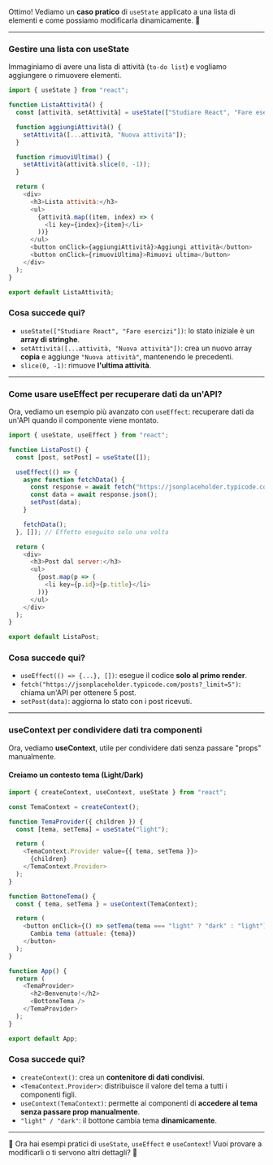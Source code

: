 Ottimo! Vediamo un **caso pratico** di `useState` applicato a una lista di elementi e come possiamo modificarla dinamicamente. 🚀

---

### **Gestire una lista con useState**
Immaginiamo di avere una lista di attività (`to-do list`) e vogliamo aggiungere o rimuovere elementi.

```js
import { useState } from "react";

function ListaAttività() {
  const [attività, setAttività] = useState(["Studiare React", "Fare esercizi"]); 

  function aggiungiAttività() {
    setAttività([...attività, "Nuova attività"]);
  }

  function rimuoviUltima() {
    setAttività(attività.slice(0, -1));
  }

  return (
    <div>
      <h3>Lista attività:</h3>
      <ul>
        {attività.map((item, index) => (
          <li key={index}>{item}</li>
        ))}
      </ul>
      <button onClick={aggiungiAttività}>Aggiungi attività</button>
      <button onClick={rimuoviUltima}>Rimuovi ultima</button>
    </div>
  );
}

export default ListaAttività;
```

### **Cosa succede qui?**
- `useState(["Studiare React", "Fare esercizi"])`: lo stato iniziale è un **array di stringhe**.
- `setAttività([...attività, "Nuova attività"])`: crea un nuovo array **copia** e aggiunge `"Nuova attività"`, mantenendo le precedenti.
- `slice(0, -1)`: rimuove **l'ultima attività**.

---

### **Come usare useEffect per recuperare dati da un'API?**
Ora, vediamo un esempio più avanzato con `useEffect`: recuperare dati da un'API quando il componente viene montato.

```js
import { useState, useEffect } from "react";

function ListaPost() {
  const [post, setPost] = useState([]);

  useEffect(() => {
    async function fetchData() {
      const response = await fetch("https://jsonplaceholder.typicode.com/posts?_limit=5");
      const data = await response.json();
      setPost(data);
    }

    fetchData();
  }, []); // Effetto eseguito solo una volta

  return (
    <div>
      <h3>Post dal server:</h3>
      <ul>
        {post.map(p => (
          <li key={p.id}>{p.title}</li>
        ))}
      </ul>
    </div>
  );
}

export default ListaPost;
```

### **Cosa succede qui?**
- `useEffect(() => {...}, [])`: esegue il codice **solo al primo render**.
- `fetch("https://jsonplaceholder.typicode.com/posts?_limit=5")`: chiama un'API per ottenere 5 post.
- `setPost(data)`: aggiorna lo stato con i post ricevuti.

---

### **useContext per condividere dati tra componenti**
Ora, vediamo **useContext**, utile per condividere dati senza passare "props" manualmente.

#### **Creiamo un contesto tema (Light/Dark)**
```js
import { createContext, useContext, useState } from "react";

const TemaContext = createContext();

function TemaProvider({ children }) {
  const [tema, setTema] = useState("light");

  return (
    <TemaContext.Provider value={{ tema, setTema }}>
      {children}
    </TemaContext.Provider>
  );
}

function BottoneTema() {
  const { tema, setTema } = useContext(TemaContext);

  return (
    <button onClick={() => setTema(tema === "light" ? "dark" : "light")}>
      Cambia tema (attuale: {tema})
    </button>
  );
}

function App() {
  return (
    <TemaProvider>
      <h2>Benvenuto!</h2>
      <BottoneTema />
    </TemaProvider>
  );
}

export default App;
```

### **Cosa succede qui?**
- `createContext()`: crea un **contenitore di dati condivisi**.
- `<TemaContext.Provider>`: distribuisce il valore del tema a tutti i componenti figli.
- `useContext(TemaContext)`: permette ai componenti di **accedere al tema senza passare prop manualmente**.
- `"light" / "dark"`: il bottone cambia tema **dinamicamente**.

---

🎉 Ora hai esempi pratici di `useState`, `useEffect` e `useContext`! Vuoi provare a modificarli o ti servono altri dettagli? 🚀